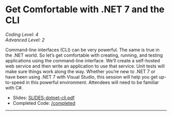 # Get Comfortable with .NET 7 and the CLI  
*Coding Level: 4*  
*Advanced Level: 2*  

Command-line interfaces (CLI) can be very powerful. The same is true in the .NET world. So let’s get comfortable with creating, running, and testing applications using the command-line interface. We’ll create a self-hosted web service and then write an application to use that service. Unit tests will make sure things work along the way. Whether you’re new to .NET 7 or have been using .NET 7 with Visual Studio, this session will help you get up-to-speed in this powerful environment. Attendees will need to be familiar with C#.  

* Slides: [SLIDES-dotnet-cli.pdf](./SLIDES-dotnet-cli.pdf)  
* Completed Code: [/completed](./completed/)

---
